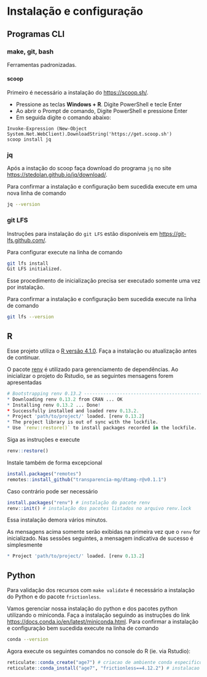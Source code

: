 # Instalação e configuração

## Programas CLI

### make, git, bash

Ferramentas padronizadas.

#### scoop

Primeiro é necessário a instalação do <https://scoop.sh/>.

- Pressione as teclas **Windows + R**. Digite PowerShell e tecle Enter
- Ao abrir o Prompt de comando, Digite PowerShell e pressione Enter
- Em seguida digite o comando abaixo:
```
Invoke-Expression (New-Object System.Net.WebClient).DownloadString('https://get.scoop.sh')
scoop install jq
```

### jq

Após a instação do scoop faça download do programa `jq` no site <https://stedolan.github.io/jq/download/>. 

Para confirmar a instalação e configuração bem sucedida execute em uma nova linha de comando

```bash
jq --version
```

### git LFS

Instruções para instalação do `git LFS` estão disponíveis em <https://git-lfs.github.com/>. 

Para configurar execute na linha de comando

```bash
git lfs install
Git LFS initialized.
```

Esse procedimento de inicialização precisa ser executado somente uma vez por instalação.

Para confirmar a instalação e configuração bem sucedida execute na linha de comando

```bash
git lfs --version
```

## R

Esse projeto utiliza o [R versão 4.1.0](https://www.r-project.org/). Faça a instalação ou atualização antes de continuar.

O pacote [renv](https://rstudio.github.io/renv/index.html) é utilizado para gerenciamento de dependências. 
Ao inicializar o projeto do Rstudio, se as seguintes mensagens forem apresentadas

```r
# Bootstrapping renv 0.13.2 --------------------------------------------------
* Downloading renv 0.13.2 from CRAN ... OK
* Installing renv 0.13.2 ... Done!
* Successfully installed and loaded renv 0.13.2.
* Project 'path/to/project/' loaded. [renv 0.13.2]
* The project library is out of sync with the lockfile.
* Use `renv::restore()` to install packages recorded in the lockfile.
```

Siga as instruções e execute

```r
renv::restore()
```

Instale também de forma excepcional

```r
install.packages("remotes")
remotes::install_github("transparencia-mg/dtamg-r@v0.1.1")
```

Caso contrário pode ser necessário

```r
install.packages("renv") # instalação do pacote renv
renv::init() # instalação dos pacotes listados no arquivo renv.lock
```

Essa instalação demora vários minutos.

As mensagens acima somente serão exibidas na primeira vez que o `renv` for inicializado. 
Nas sessões seguintes, a mensagem indicativa de sucesso é simplesmente

```r
* Project 'path/to/project/' loaded. [renv 0.13.2]
```

## Python

Para validação dos recursos com `make validate` é necessário a instalação do Python e do pacote `frictionless`. 

Vamos gerenciar nossa instalação do python e dos pacotes python utilizando o miniconda. Faça a instalação seguindo as instruções do link <https://docs.conda.io/en/latest/miniconda.html>. Para confirmar a instalação e configuração bem sucedida execute na linha de comando

```bash
conda --version
```

Agora execute os seguintes comandos no console do R (ie. via Rstudio):

```R
reticulate::conda_create("age7") # criacao de ambiente conda especifico para esse projeto
reticulate::conda_install("age7", "frictionless==4.12.2") # instalacao da versao correta do frictionless
```

